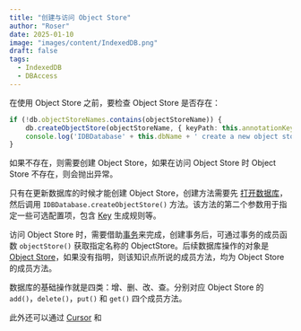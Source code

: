 ```yaml
---
title: "创建与访问 Object Store"
author: "Roser"
date: 2025-01-10
image: "images/content/IndexedDB.png"
draft: false
tags:
  - IndexedDB
  - DBAccess
---
```

在使用 Object Store 之前，要检查 Object Store 是否存在：

```typescript
if (!db.objectStoreNames.contains(objectStoreName)) {
    db.createObjectStore(objectStoreName, { keyPath: this.annotationKeyPath });
    console.log('IDBDatabase' + this.dbName + ' create a new object store.');
}
```

如果不存在，则需要创建 Object Store，如果在访问 Object Store 时 Object Store 不存在，则会抛出异常。

只有在更新数据库的时候才能创建 Object Store，创建方法需要先 [打开数据库](../创建与打开数据库)，然后调用 `IDBDatabase.createObjectStore()` 方法。该方法的第二个参数用于指定一些可选配置项，包含 [Key](../数据库结构) 生成规则等。

访问 Object Store 时，需要借助[事务](../创建与使用事务)来完成，创建事务后，可通过事务的成员函数 `objectStore()` 获取指定名称的 ObjectStore。后续数据库操作的对象是 [Object Store](../数据库结构)，如果没有指明，则该知识点所说的成员方法，均为 Object Store 的成员方法。

数据库的基础操作就是四类：增、删、改、查。分别对应 Object Store 的 `add()`，`delete()`，`put()` 和 `get()` 四个成员方法。

此外还可以通过 [Cursor](../Cursor) 和 